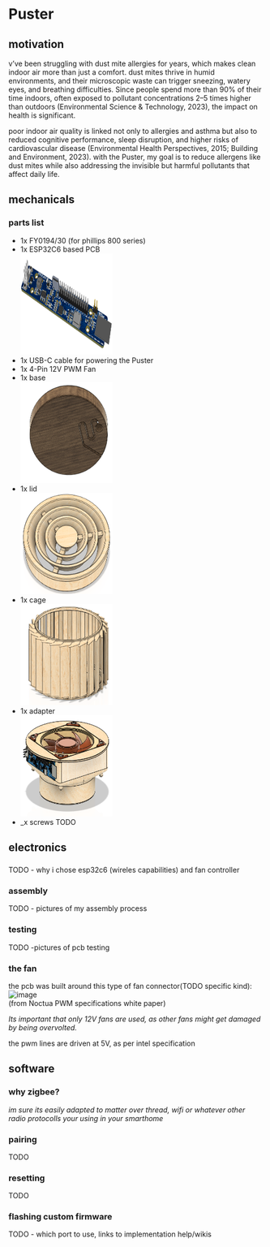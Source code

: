 # Puster
## motivation
v’ve been struggling with dust mite allergies for years, which makes clean indoor air more than just a comfort. dust mites thrive in humid environments, and their microscopic waste can trigger sneezing, watery eyes, and breathing difficulties. Since people spend more than 90% of their time indoors, often exposed to pollutant concentrations 2–5 times higher than outdoors (Environmental Science & Technology, 2023), the impact on health is significant.

poor indoor air quality is linked not only to allergies and asthma but also to reduced cognitive performance, sleep disruption, and higher risks of cardiovascular disease (Environmental Health Perspectives, 2015; Building and Environment, 2023). with the Puster, my goal is to reduce allergens like dust mites while also addressing the invisible but harmful pollutants that affect daily life.

## mechanicals
### parts list
- 1x FY0194/30 (for phillips 800 series)
- 1x ESP32C6 based PCB  
  <img width="181" height="199" alt="image" src=images/pcb_3D.png />
- 1x USB-C cable for powering the Puster
- 1x 4-Pin 12V PWM Fan   
- 1x base  
  <img width="181" height="199" alt="image" src=images/base.png />
- 1x lid  
  <img width="181" height="199" alt="image" src=images/lid.png />
- 1x cage  
  <img width="181" height="199" alt="image" src=images/cage.png />
- 1x adapter  
  <img width="181" height="199" alt="image" src=images/fan_adapter.png />
- _x screws TODO


## electronics
### 
TODO - why i chose esp32c6 (wireles capabilities) and fan controller
### assembly 
TODO - pictures of my assembly process
### testing
TODO -pictures of pcb testing



### the fan
the pcb was built around this type of fan connector(TODO specific kind):  
<img width="181" height="199" alt="image" src="https://github.com/user-attachments/assets/0771c44b-f6ae-481e-86ad-8eea22dc403c" />  
(from Noctua PWM specifications 
white paper)

*Its important that only 12V fans are used, as other fans might get damaged by being overvolted.*

the pwm lines are driven at 5V, as per intel specification  

## software
### why zigbee?

*im sure its easily adapted to matter over thread, wifi or whatever other radio protocolls your using in your smarthome*


### pairing
TODO

### resetting
TODO
### flashing custom firmware
TODO - which port to use, links to implementation help/wikis

